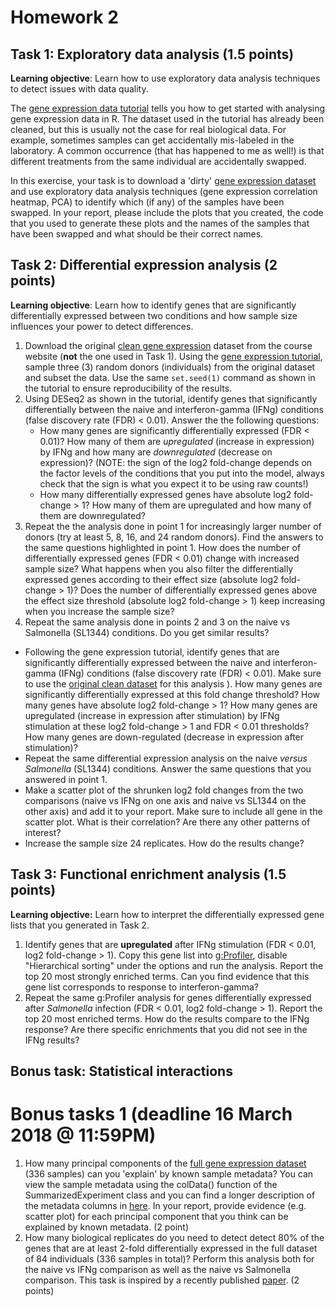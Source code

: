 # Homework 2

## Task 1: Exploratory data analysis (1.5  points)
**Learning objective**: Learn how to use exploratory data analysis techniques to detect issues with data quality.

The [gene expression data tutorial](https://github.com/kauralasoo/MTAT.03.239_Bioinformatics/blob/master/gene_expression/Exploring_gene_expression.md) tells you how to get started with analysing gene expression data in R. The dataset used in the tutorial has already been cleaned, but this is usually not the case for real biological data. For example, sometimes samples can get accidentally mis-labeled in the laboratory. A common occurrence (that has happened to me as well!) is that different treatments from the same individual are accidentally swapped. 

In this exercise, your task is to download a 'dirty' [gene expression dataset](https://courses.cs.ut.ee/2018/bioinfo/spring/uploads/Main/RNA_SummarizedExperiment_swapped.rds.gz) and use exploratory data analysis techniques (gene expression correlation heatmap, PCA) to identify which (if any) of the samples have been swapped. In your report, please include the plots that you created, the code that you used to generate these plots and the names of the samples that have been swapped and what should be their correct names.

## Task 2: Differential expression analysis (2 points)
**Learning objective**: Learn how to identify genes that are significantly differentially expressed between two conditions and how sample size influences your power to detect differences.

 1. Download the original [clean gene expression](https://courses.cs.ut.ee/2019/bioinfo/spring/uploads/Main/RNA_SummarizedExperiment.rds.zip) dataset from the course website (**not** the one used in Task 1). Using the [gene expression tutorial](https://github.com/kauralasoo/MTAT.03.239_Bioinformatics/blob/master/gene_expression/Exploring_gene_expression.md), sample three (3) random donors (individuals) from the original dataset and subset the data. Use the same `set.seed(1)` command as shown in the tutorial to ensure reproducibility of the results. 
 1. Using DESeq2 as shown in the tutorial, identify genes that significantly differentially between the naive and interferon-gamma (IFNg) conditions (false discovery rate (FDR) < 0.01). Answer the the following questions:
	 - How many genes are significantly differentially expressed (FDR < 0.01)? How many of them are *upregulated* (increase in expression) by IFNg and how many are *downregulated* (decrease on expression)? (NOTE: the sign of the log2 fold-change depends on the factor levels of the conditions that you put into the model, always check that the sign is what you expect it to be using raw counts!)
	 - How many differentially expressed genes have absolute log2 fold-change > 1? How many of them are upregulated and how many of them are downregulated?
1. Repeat the the analysis done in point 1 for increasingly larger number of donors (try at least 5, 8, 16, and 24 random donors). Find the answers to the same questions highlighted in point 1. How does the number of differentially expressed genes (FDR < 0.01) change with increased sample size? What happens when you also filter the differentially expressed genes according to their effect size (absolute log2 fold-change > 1)? Does the number of differentially expressed genes above the effect size threshold (absolute log2 fold-change > 1) keep increasing when you increase the sample size?
2.  Repeat the same analysis done in points 2 and 3 on the naive vs Salmonella (SL1344) conditions. Do you get similar results?
 - Following the gene expression tutorial, identify genes that are significantly differentially expressed between the naive and interferon-gamma (IFNg) conditions (false discovery rate (FDR) < 0.01). Make sure to use the [original clean dataset](https://courses.cs.ut.ee/2019/bioinfo/spring/uploads/Main/RNA_SummarizedExperiment.rds.zip) for this analysis ). How many genes are significantly differentially expressed at this fold change threshold? How many genes have absolute log2 fold-change > 1? How many genes are upregulated (increase in expression after stimulation) by IFNg stimulation at these log2 fold-change > 1 and FDR < 0.01 thresholds? How many genes are down-regulated (decrease in expression after stimulation)? 
 -  Repeat the same differential expression analysis on the naive *versus* *Salmonella* (SL1344) conditions. Answer the same questions that you answered in point 1. 
 - Make a scatter plot of the shrunken log2 fold changes from the two comparisons (naive vs IFNg on one axis and naive vs SL1344 on the other axis) and add it to your report. Make sure to include all gene in the scatter plot. What is their correlation? Are there any other patterns of interest?
 - Increase the sample size 24 replicates. How do the results change?

## Task 3: Functional enrichment analysis (1.5 points)
**Learning objective:** Learn how to interpret the differentially expressed gene lists that you generated in Task 2.

 1. Identify genes that are **upregulated** after IFNg stimulation (FDR < 0.01, log2 fold-change > 1). Copy this gene list into [g:Profiler](https://biit.cs.ut.ee/gprofiler/), disable "Hierarchical sorting" under the options and run the analysis. Report the top 20 most strongly enriched terms. Can you find evidence that this gene list corresponds to response to interferon-gamma? 
 2. Repeat the same g:Profiler analysis for genes differentially expressed after *Salmonella* infection (FDR < 0.01, log2 fold-change > 1). Report the top 20 most enriched terms. How do the results compare to the IFNg response? Are there specific enrichments that you did not see in the IFNg results?

## Bonus task: Statistical interactions

# Bonus tasks 1 (deadline 16 March 2018 @ 11:59PM) 

 1. How many principal components of the [full gene expression dataset](https://courses.cs.ut.ee/2018/bioinfo/spring/uploads/Main/RNA_SummarizedExperiment.rds.zip) (336 samples) can you 'explain' by known sample metadata? You can view the sample metadata using the colData() function of the SummarizedExperiment class and you can find a longer description of the metadata columns in [here](https://zenodo.org/record/1188300/files/RNA_metadata_columns.txt). In your report, provide evidence (e.g. scatter plot) for each principal component that you think can be explained by known metadata. (2 point)
 3. How many biological replicates do you need to detect detect 80% of the genes that are at least 2-fold differentially expressed in the full dataset of 84 individuals (336 samples in total)? Perform this analysis both for the naive vs IFNg comparison as well as the naive vs Salmonella comparison. This task is inspired by a recently published [paper](http://rnajournal.cshlp.org/content/22/6/839). (2 points)

<!--stackedit_data:
eyJoaXN0b3J5IjpbLTI4OTY3Mjk3NiwzODM3MTU4NjAsMjA3Nz
E4NTgzMiwtNzY0MjcwNjY0LDQ2MDg0MjQ2OSwtMTgyMDYyMDY0
OV19
-->